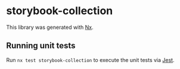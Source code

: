 # storybook-collection

This library was generated with [Nx](https://nx.dev).

## Running unit tests

Run `nx test storybook-collection` to execute the unit tests via [Jest](https://jestjs.io).
